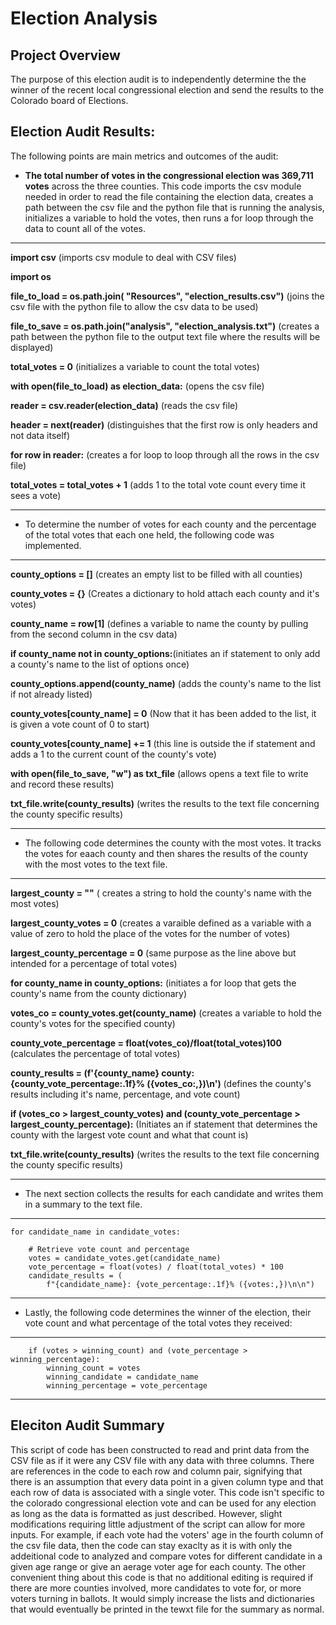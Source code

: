 # Election Analysis
## Project Overview
The purpose of this election audit is to independently determine the the winner of the recent local congressional election and send the results to the Colorado board of Elections. 
## Election Audit Results:

The following points are main metrics and outcomes of the audit:

* **The total number of votes in the congressional election was 369,711 votes** across the three counties. This code imports the csv module needed in order to read the file containing the election data, creates a path between the csv file and the python file that is running the analysis, initializes a variable to hold the votes, then runs a for loop through the data to count all of the votes.
-------------

**import csv** (imports csv module to deal with CSV files)

**import os**

**file_to_load = os.path.join( "Resources", "election_results.csv")** (joins the csv file with the python file to allow the csv data to be used)

**file_to_save = os.path.join("analysis", "election_analysis.txt")** (creates a path between the python file to the output text file where the results will be displayed)

**total_votes = 0** (initializes a variable to count the total votes)

**with open(file_to_load) as election_data:** (opens the csv file)

**reader = csv.reader(election_data)** (reads the csv file)

**header = next(reader)** (distinguishes that the first row is only headers and not data itself)

**for row in reader:** (creates a for loop to loop through all the rows in the csv file)

**total_votes = total_votes + 1** (adds 1 to the total vote count every time it sees a vote)

-------------

* To determine the number of votes for each county and the percentage of the total votes that each one held, the following code was implemented. 

-------------

**county_options = []** (creates an empty list to be filled with all counties)

**county_votes = {}** (Creates a dictionary to hold attach each county and it's votes)

**county_name = row[1]** (defines a variable to name the county by pulling from the second column in the csv data)

**if county_name not in county_options:**(initiates an if statement to only add a county's name to the list of options once)

**county_options.append(county_name)** (adds the county's name to the list if not already listed)

**county_votes[county_name] = 0** (Now that it has been added to the list, it is given a vote count of 0 to start)

**county_votes[county_name] += 1** (this line is outside the if statement and adds a 1 to the current count of the county's vote)

**with open(file_to_save, "w") as txt_file** (allows opens a text file to write and record these results)

**txt_file.write(county_results)** (writes the results to the text file concerning the county specific results)

-------------

* The following code determines the county with the most votes. It tracks the votes for eaach county and then shares the results of the county with the most votes to the text file.

------------

**largest_county = ""** ( creates a string to hold the county's name with the most votes)

**largest_county_votes = 0** (creates a varaible defined as a variable with a value of zero to hold the place of the votes for the number of votes)

**largest_county_percentage = 0** (same purpose as the line above but intended for a percentage of total votes)

**for county_name in county_options:** (initiates a for loop that gets the county's name from the county dictionary)

**votes_co = county_votes.get(county_name)** (creates a variable to hold the county's votes for the specified county)

**county_vote_percentage = float(votes_co)/float(total_votes)100** (calculates the percentage of total votes)

**county_results = (f'{county_name} county: {county_vote_percentage:.1f}% ({votes_co:,})\n')** (defines the county's results including it's name, percentage, and vote count)

**if (votes_co > largest_county_votes) and (county_vote_percentage > largest_county_percentage):** (Initiates an if statement that determines the county with the largest vote count and what that count is)

**txt_file.write(county_results)** (writes the results to the text file concerning the county specific results)

------------

* The next section collects the results for each candidate and writes them in a summary to the text file.

------------

    for candidate_name in candidate_votes:

        # Retrieve vote count and percentage
        votes = candidate_votes.get(candidate_name)
        vote_percentage = float(votes) / float(total_votes) * 100
        candidate_results = (
            f"{candidate_name}: {vote_percentage:.1f}% ({votes:,})\n\n")

------------

* Lastly, the following code determines the winner of the election, their vote count and what percentage of the total votes they received:

------------

        if (votes > winning_count) and (vote_percentage > winning_percentage):
            winning_count = votes
            winning_candidate = candidate_name
            winning_percentage = vote_percentage

------------

## Eleciton Audit Summary

This script of code has been constructed to read and print data from the CSV file as if it were any CSV file with any data with three columns. There are references in the code to each row and column pair, signifying that there is an assumption that every data point in a given column type and that each row of data is associated with a single voter. This code isn't specific to the colorado congressional election vote and can be used for any election as long as the data is formatted as just described. However, slight modifications requiring little adjustment of the script can allow for more inputs. For example, if each vote had the voters' age in the fourth column of the csv file data, then the code can stay exaclty as it is with only the addeitional code to analyzed and compare votes for different candidate in a given age range or give an aerage voter age for each county. The other convenient thing about this code is that no additional editing is required if there are more counties involved, more candidates to vote for, or more voters turning in ballots. It would simply increase the lists and dictionaries that would eventually be printed in the tewxt file for the summary as normal. 
